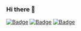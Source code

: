 ### Hi there 👋
[![Badge](https://cp-logo.vercel.app/atcoder/Haa)](https://atcoder.jp/users/Haa)
[![Badge](https://cp-logo.vercel.app/codeforces/Haa)](https://codeforces.com/profile/Haa)
[![Badge](https://cp-logo.vercel.app/topcoder/H44)](https://www.topcoder.com/members/H44)
<!--
**4AH/4AH** is a ✨ _special_ ✨ repository because its `README.md` (this file) appears on your GitHub profile.

Here are some ideas to get you started:

- 🔭 I’m currently working on ...
- 🌱 I’m currently learning ...
- 👯 I’m looking to collaborate on ...
- 🤔 I’m looking for help with ...
- 💬 Ask me about ...
- 📫 How to reach me: ...
- 😄 Pronouns: ...
- ⚡ Fun fact: ...
-->
